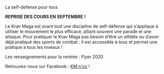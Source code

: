 La self-defense pour tous

**REPRISE DES COURS EN SEPTEMBRE !**

Le Krav Maga est avant tout une discipline de self-défense qui s’applique à utiliser le mouvement le plus efficace, alliant souvent une parade et une attaque. Pour pratiquer le Krav Maga pas besoin d’être un athlète ou d’avoir déjà pratiqué des sports de combat : il est accessible à tous et permet une pratique à tous les niveaux !

Les renseignements pour la rentrée : Flyer 2020

Retrouvez-nous sur Facebook : [KM n'co](https://www.facebook.com/KM-nCo-Krav-Maga-Montpellier-1997338813834734/) !
